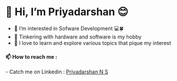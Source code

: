 <h1>👋 Hi, I’m Priyadarshan 😊</h1>

- 👀 I’m interested in Sofware Development 💻🍀
- 🌱 Tinkering with hardware and software is my hobby
- 💞 I love to learn and explore various topics that pique my interest

<h4>📫 How to reach me :</h4>
- Catch me on Linkedin : <a href="https://in.linkedin.com/in/priyadarshan2003?trk=profile-badge">Priyadarshan N S</a>
              
<!---
Priyadarshan2003/Priyadarshan2003 is a ✨ special ✨ repository because its `README.md` (this file) appears on your GitHub profile.
You can click the Preview link to take a look at your changes.
--->
